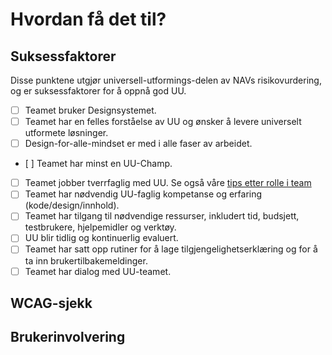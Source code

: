 # Hvordan få det til?

## Suksessfaktorer
Disse punktene utgjør universell-utformings-delen av NAVs risikovurdering, og er suksessfaktorer for å oppnå god UU.

- [ ] Teamet bruker Designsystemet.
- [ ] Teamet har en felles forståelse av UU og ønsker å levere universelt utformete løsninger.
- [ ] Design-for-alle-mindset er med i alle faser av arbeidet.
- [ ] Teamet har minst en UU-Champ.
- [ ] Teamet jobber tverrfaglig med UU. Se også våre [tips etter rolle i team]()
- [ ] Teamet har nødvendig UU-faglig kompetanse og erfaring (kode/design/innhold). 
- [ ] Teamet har tilgang til nødvendige ressurser, inkludert tid, budsjett, testbrukere, hjelpemidler og verktøy.
- [ ] UU blir tidlig og kontinuerlig evaluert.
- [ ] Teamet  har satt opp rutiner for å lage tilgjengelighetserklæring og for å ta inn brukertilbakemeldinger.
- [ ] Teamet har dialog med UU-teamet.

## WCAG-sjekk


## Brukerinvolvering


